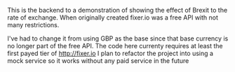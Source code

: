 This is the backend to a demonstration of showing the effect of Brexit to the rate of exchange.
When originally created fixer.io was a free API with not many restrictions. 

I've had to change it from using GBP as the base since that base currency is no longer part of the free API. 
The code here currenty requires at least the first payed tier of http://fixer.io
I plan to refactor the project into using a mock service so it works without any paid service in the future
